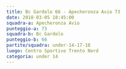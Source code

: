 ```yaml
---
title: Bc Gardolo 66 - Apecheronza Avio 73
date: 2018-03-05 18:45:00
squadra-a: Apecheronza Avio
punteggio-a: 73
squadra-b: Bc Gardolo
punteggio-b: 66
partite/squadra: under-14-17-18
luogo: Centro Sportivo Trento Nord
categoria: under 14
---
```

